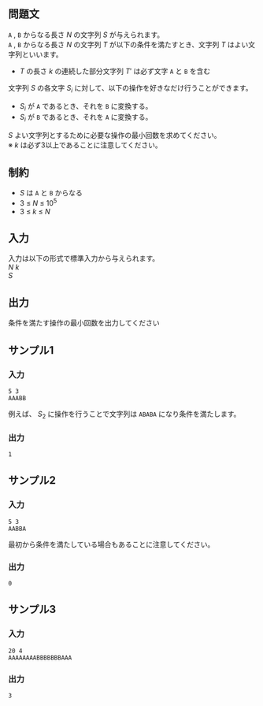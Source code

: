 ## 問題文
 `A` , `B` からなる長さ $N$ の文字列 $S$ が与えられます。  
 `A` , `B` からなる長さ $N$ の文字列 $T$ が以下の条件を満たすとき、文字列 $T$ はよい文字列といいます。  
* $T$ の長さ $k$ の連続した部分文字列 $T'$ は必ず文字 `A` と `B` を含む

文字列 $S$ の各文字 $S_i$ に対して、以下の操作を好きなだけ行うことができます。
* $S_i$ が `A` であるとき、それを `B` に変換する。  
* $S_i$ が `B` であるとき、それを `A` に変換する。  
  
$S$ よい文字列とするために必要な操作の最小回数を求めてください。  
※ $k$ は必ず3以上であることに注意してください。

## 制約

- $S$ は `A` と `B` からなる
- $3$ $\leq$ $N$ $\leq$ $10^5$
- $3$ $\leq$ $k$ $\leq$ $N$  

## 入力

入力は以下の形式で標準入力から与えられます。  
$N$ $k$  
$S$

## 出力

条件を満たす操作の最小回数を出力してください
## サンプル1

### 入力
```
5 3
AAABB

```

例えば、 $S_2$ に操作を行うことで文字列は `ABABA` になり条件を満たします。
### 出力
```
1

```

## サンプル2

### 入力
```
5 3
AABBA
```

最初から条件を満たしている場合もあることに注意してください。


### 出力
```
0

```

## サンプル3

### 入力
```
20 4
AAAAAAAABBBBBBBAAA
```

### 出力
```
3

```
